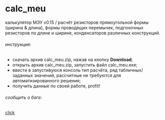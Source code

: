# calc_meu
калькулятор МЭУ v0.15 / расчёт резисторов прямоугольной формы (ширина & длина), формы проводящих перемычек, подгоночных резисторов по длине и ширине, конденсаторов различных конструкций.
###### инструкция:
+ скачать архив calc_meu.zip, нажав на кнопку **Download**;
+ открыть архив calc_meu.zip, запустить файл calc_meu.exe;
+ ввести в запустивуюся консоль тип расчёта, ряд табличных/заданных значений, рассчитные не требуются для автоматизированного решения;
+ получить данные по своей работе, profit!
###### сообщить о баге:
[click](vk.com/iwannadieinvancouver)
